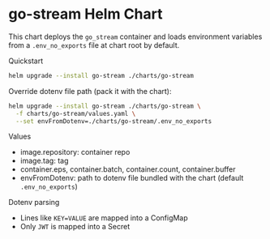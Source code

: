 go-stream Helm Chart
====================

This chart deploys the `go_stream` container and loads environment variables from a `.env_no_exports` file at chart root by default.

Quickstart
```bash
helm upgrade --install go-stream ./charts/go-stream
```

Override dotenv file path (pack it with the chart):
```bash
helm upgrade --install go-stream ./charts/go-stream \
  -f charts/go-stream/values.yaml \
  --set envFromDotenv=./charts/go-stream/.env_no_exports
```

Values
- image.repository: container repo
- image.tag: tag
- container.eps, container.batch, container.count, container.buffer
- envFromDotenv: path to dotenv file bundled with the chart (default `.env_no_exports`)

Dotenv parsing
- Lines like `KEY=VALUE` are mapped into a ConfigMap
- Only `JWT` is mapped into a Secret



